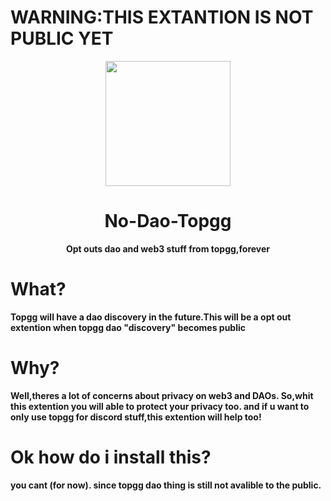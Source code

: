 # WARNING:THIS EXTANTION IS NOT PUBLIC YET


<div align="center">

<img height="200" src="https://cdn.poketalebot.com/img/topgg.svg">

# No-Dao-Topgg

**Opt outs dao and web3 stuff from topgg,forever**
 </div>
 
 
 # What?
 
 **Topgg will have a dao discovery in the future.This will be a opt out extention when topgg dao "discovery" becomes public**
 
 # Why?
 
 **Well,theres a lot of concerns about privacy on web3 and DAOs. So,whit this extention you will able to protect your privacy too. and if u want to only use topgg for discord stuff,this extention will help too!**
 
 # Ok how do i install this?
 **you cant (for now). since topgg dao thing is still not avalible to the public.**
